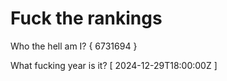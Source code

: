 # Fuck the rankings

Who the hell am I?
{ 6731694 }

What fucking year is it?
[ 2024-12-29T18:00:00Z ]
